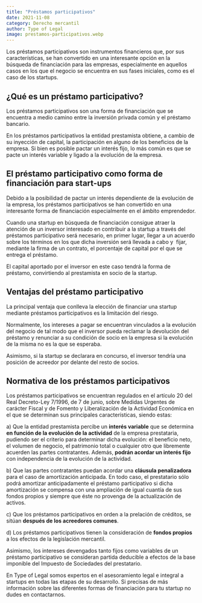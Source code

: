 ```yaml
---
title: "Préstamos participativos"
date: 2021-11-08
category: Derecho mercantil
author: Type of Legal
image: prestamos-participativos.webp
---
```


Los préstamos participativos son instrumentos financieros que, por sus características, se han convertido en una interesante opción en la búsqueda de financiación para las empresas, especialmente en aquellos casos en los que el negocio se encuentra en sus fases iniciales, como es el caso de los startups.

**¿Qué es un préstamo participativo?**
--------------------------------------

Los préstamos participativos son una forma de financiación que se encuentra a medio camino entre la inversión privada común y el préstamo bancario.

En los préstamos participativos la entidad prestamista obtiene, a cambio de su inyección de capital, la participación en alguno de los beneficios de la empresa. Si bien es posible pactar un interés fijo, lo más común es que se pacte un interés variable y ligado a la evolución de la empresa.

**El préstamo participativo como forma de financiación para start-ups**
-----------------------------------------------------------------------

Debido a la posibilidad de pactar un interés dependiente de la evolución de la empresa, los préstamos participativos se han convertido en una interesante forma de financiación especialmente en el ámbito emprendedor.

Cuando una startup en búsqueda de financiación consigue atraer la atención de un inversor interesado en contribuir a la startup a través del préstamos participativo será necesario, en primer lugar, llegar a un acuerdo sobre los términos en los que dicha inversión será llevada a cabo y  fijar, mediante la firma de un contrato, el porcentaje de capital por el que se entrega el préstamo.

El capital aportado por el inversor en este caso tendrá la forma de préstamo, convirtiendo al prestamista en socio de la startup.

**Ventajas del préstamo participativo**
---------------------------------------

La principal ventaja que conlleva la elección de financiar una startup mediante préstamos participativos es la limitación del riesgo.

Normalmente, los intereses a pagar se encuentran vinculados a la evolución del negocio de tal modo que el inversor pueda reclamar la devolución del préstamo y renunciar a su condición de socio en la empresa si la evolución de la misma no es la que se esperaba.

Asimismo, si la startup se declarara en concurso, el inversor tendría una posición de acreedor por delante del resto de socios.

**Normativa de los préstamos participativos**
---------------------------------------------

Los préstamos participativos se encuentran regulados en el artículo 20 del Real Decreto-Ley 7/1996, de 7 de junio, sobre Medidas Urgentes de carácter Fiscal y de Fomento y Liberalización de la Actividad Económica en el que se determinan sus principales características, siendo estas:

a) Que la entidad prestamista percibe un **interés variable** que se determina **en función de la evolución de la actividad** de la empresa prestataria, pudiendo ser el criterio para determinar dicha evolución: el beneficio neto, el volumen de negocio, el patrimonio total o cualquier otro que libremente acuerden las partes contratantes. Además, **podrán acordar un interés fijo** con independencia de la evolución de la actividad.

b) Que las partes contratantes puedan acordar una **cláusula penalizadora** para el caso de amortización anticipada. En todo caso, el prestatario sólo podrá amortizar anticipadamente el préstamo participativo si dicha amortización se compensa con una ampliación de igual cuantía de sus fondos propios y siempre que éste no provenga de la actualización de activos.

c) Que los préstamos participativos en orden a la prelación de créditos, se sitúan **después de los acreedores comunes**.

d) Los préstamos participativos tienen la consideración de **fondos propios** a los efectos de la legislación mercantil.

Asimismo, los intereses devengados tanto fijos como variables de un préstamo participativo se consideran partida deducible a efectos de la base imponible del Impuesto de Sociedades del prestatario.

En Type of Legal somos expertos en el asesoramiento legal e integral a startups en todas las etapas de su desarrollo. Si precisas de más información sobre las diferentes formas de financiación para tu startup no dudes en contactarnos.
